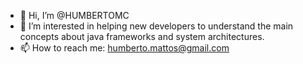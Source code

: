 - 👋 Hi, I’m @HUMBERTOMC
- 👀 I’m interested in helping new developers to understand the main concepts about java frameworks and system architectures.
- 📫 How to reach me: humberto.mattos@gmail.com

<!---
HUMBERTOMC/HUMBERTOMC is a ✨ special ✨ repository because its `README.md` (this file) appears on your GitHub profile.
You can click the Preview link to take a look at your changes.
--->

